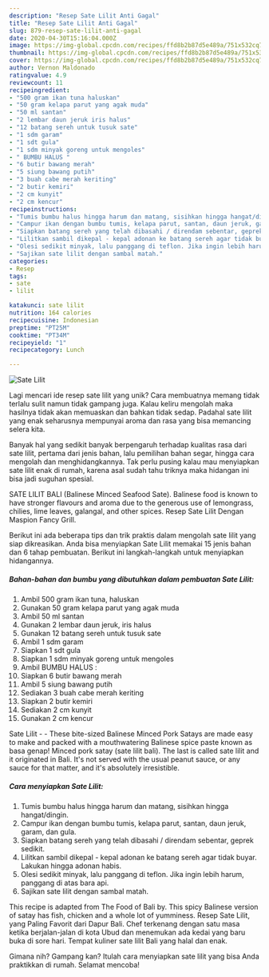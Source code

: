 ```yaml
---
description: "Resep Sate Lilit Anti Gagal"
title: "Resep Sate Lilit Anti Gagal"
slug: 879-resep-sate-lilit-anti-gagal
date: 2020-04-30T15:16:04.000Z
image: https://img-global.cpcdn.com/recipes/ffd8b2b87d5e489a/751x532cq70/sate-lilit-foto-resep-utama.jpg
thumbnail: https://img-global.cpcdn.com/recipes/ffd8b2b87d5e489a/751x532cq70/sate-lilit-foto-resep-utama.jpg
cover: https://img-global.cpcdn.com/recipes/ffd8b2b87d5e489a/751x532cq70/sate-lilit-foto-resep-utama.jpg
author: Vernon Maldonado
ratingvalue: 4.9
reviewcount: 11
recipeingredient:
- "500 gram ikan tuna haluskan"
- "50 gram kelapa parut yang agak muda"
- "50 ml santan"
- "2 lembar daun jeruk iris halus"
- "12 batang sereh untuk tusuk sate"
- "1 sdm garam"
- "1 sdt gula"
- "1 sdm minyak goreng untuk mengoles"
- " BUMBU HALUS "
- "6 butir bawang merah"
- "5 siung bawang putih"
- "3 buah cabe merah keriting"
- "2 butir kemiri"
- "2 cm kunyit"
- "2 cm kencur"
recipeinstructions:
- "Tumis bumbu halus hingga harum dan matang, sisihkan hingga hangat/dingin."
- "Campur ikan dengan bumbu tumis, kelapa parut, santan, daun jeruk, garam, dan gula."
- "Siapkan batang sereh yang telah dibasahi / direndam sebentar, geprek sedikit."
- "Lilitkan sambil dikepal - kepal adonan ke batang sereh agar tidak buyar. Lakukan hingga adonan habis."
- "Olesi sedikit minyak, lalu panggang di teflon. Jika ingin lebih harum, panggang di atas bara api."
- "Sajikan sate lilit dengan sambal matah."
categories:
- Resep
tags:
- sate
- lilit

katakunci: sate lilit 
nutrition: 164 calories
recipecuisine: Indonesian
preptime: "PT25M"
cooktime: "PT34M"
recipeyield: "1"
recipecategory: Lunch

---
```



![Sate Lilit](https://img-global.cpcdn.com/recipes/ffd8b2b87d5e489a/751x532cq70/sate-lilit-foto-resep-utama.jpg)

Lagi mencari ide resep sate lilit yang unik? Cara membuatnya memang tidak terlalu sulit namun tidak gampang juga. Kalau keliru mengolah maka hasilnya tidak akan memuaskan dan bahkan tidak sedap. Padahal sate lilit yang enak seharusnya mempunyai aroma dan rasa yang bisa memancing selera kita.

Banyak hal yang sedikit banyak berpengaruh terhadap kualitas rasa dari sate lilit, pertama dari jenis bahan, lalu pemilihan bahan segar, hingga cara mengolah dan menghidangkannya. Tak perlu pusing kalau mau menyiapkan sate lilit enak di rumah, karena asal sudah tahu triknya maka hidangan ini bisa jadi suguhan spesial.

SATE LILIT BALI (Balinese Minced Seafood Sate). Balinese food is known to have stronger flavours and aroma due to the generous use of lemongrass, chilies, lime leaves, galangal, and other spices. Resep Sate Lilit Dengan Maspion Fancy Grill.


Berikut ini ada beberapa tips dan trik praktis dalam mengolah sate lilit yang siap dikreasikan. Anda bisa menyiapkan Sate Lilit memakai 15 jenis bahan dan 6 tahap pembuatan. Berikut ini langkah-langkah untuk menyiapkan hidangannya.

<!--inarticleads1-->

##### Bahan-bahan dan bumbu yang dibutuhkan dalam pembuatan Sate Lilit:

1. Ambil 500 gram ikan tuna, haluskan
1. Gunakan 50 gram kelapa parut yang agak muda
1. Ambil 50 ml santan
1. Gunakan 2 lembar daun jeruk, iris halus
1. Gunakan 12 batang sereh untuk tusuk sate
1. Ambil 1 sdm garam
1. Siapkan 1 sdt gula
1. Siapkan 1 sdm minyak goreng untuk mengoles
1. Ambil  BUMBU HALUS :
1. Siapkan 6 butir bawang merah
1. Ambil 5 siung bawang putih
1. Sediakan 3 buah cabe merah keriting
1. Siapkan 2 butir kemiri
1. Sediakan 2 cm kunyit
1. Gunakan 2 cm kencur


Sate Lilit - - These bite-sized Balinese Minced Pork Satays are made easy to make and packed with a mouthwatering Balinese spice paste known as basa genap! Minced pork satay (sate lilit bali). The last is called sate lilit and it originated in Bali. It&#39;s not served with the usual peanut sauce, or any sauce for that matter, and it&#39;s absolutely irresistible. 

<!--inarticleads2-->

##### Cara menyiapkan Sate Lilit:

1. Tumis bumbu halus hingga harum dan matang, sisihkan hingga hangat/dingin.
1. Campur ikan dengan bumbu tumis, kelapa parut, santan, daun jeruk, garam, dan gula.
1. Siapkan batang sereh yang telah dibasahi / direndam sebentar, geprek sedikit.
1. Lilitkan sambil dikepal - kepal adonan ke batang sereh agar tidak buyar. Lakukan hingga adonan habis.
1. Olesi sedikit minyak, lalu panggang di teflon. Jika ingin lebih harum, panggang di atas bara api.
1. Sajikan sate lilit dengan sambal matah.


This recipe is adapted from The Food of Bali by. This spicy Balinese version of satay has fish, chicken and a whole lot of yumminess. Resep Sate Lilit, yang Paling Favorit dari Dapur Bali. Chef terkenang dengan satu masa ketika berjalan-jalan di kota Ubud dan menemukan ada kedai yang baru buka di sore hari. Tempat kuliner sate lilit Bali yang halal dan enak. 

Gimana nih? Gampang kan? Itulah cara menyiapkan sate lilit yang bisa Anda praktikkan di rumah. Selamat mencoba!
